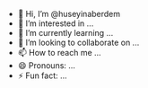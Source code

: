 - 👋 Hi, I’m @huseyinaberdem
- 👀 I’m interested in ...
- 🌱 I’m currently learning ...
- 💞️ I’m looking to collaborate on ...
- 📫 How to reach me ...
- 😄 Pronouns: ...
- ⚡ Fun fact: ...

<!---
huseyinaberdem/huseyinaberdem is a ✨ special ✨ repository because its `README.md` (this file) appears on your GitHub profile.
You can click the Preview link to take a look at your changes.
--->
